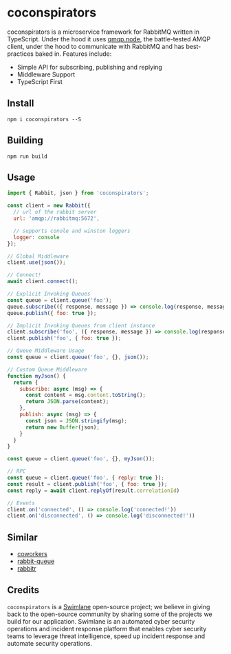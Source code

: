 # coconspirators
coconspirators is a microservice framework for RabbitMQ written in TypeScript. Under the hood it uses 
[qmqp.node](https://github.com/squaremo/amqp.node), the battle-tested AMQP client, under the hood to communicate 
with RabbitMQ and has best-practices baked in. Features include:

- Simple API for subscribing, publishing and replying
- Middleware Support
- TypeScript First

## Install
`npm i coconspirators --S`

## Building
`npm run build`

## Usage
```javascript
import { Rabbit, json } from 'coconspirators';

const client = new Rabbit({
  // url of the rabbit server
  url: 'amqp://rabbitmq:5672',

  // supports conole and winston loggers
  logger: console
});

// Global Middleware
client.use(json());

// Connect!
await client.connect();

// Explicit Invoking Queues
const queue = client.queue('foo');
queue.subscribe(({ response, message }) => console.log(response, message));
queue.publish({ foo: true });

// Implicit Invoking Queues from client instance
client.subscribe('foo', ({ response, message }) => console.log(response, message));
client.publish('foo', { foo: true });

// Queue Middleware Usage
const queue = client.queue('foo', {}, json());

// Custom Queue Middleware
function myJson() {
  return {
    subscribe: async (msg) => {
      const content = msg.content.toString();
      return JSON.parse(content);
    },
    publish: async (msg) => {
      const json = JSON.stringify(msg);
      return new Buffer(json);
    }
  }
}

const queue = client.queue('foo', {}, myJson());

// RPC
const queue = client.queue('foo', { reply: true });
const result = client.publish('foo', { foo: true });
const reply = await client.replyOf(result.correlationId)

// Events
client.on('connected', () => console.log('connected!'))
client.on('disconnected', () => console.log('disconnected!'))
```

## Similar
- [coworkers](https://github.com/tjmehta/coworkers)
- [rabbit-queue](https://github.com/Workable/rabbit-queue/)
- [rabbitr](https://github.com/urbanmassage/node-rabbitr)


## Credits
`coconspirators` is a [Swimlane](http://swimlane.com) open-source project; we believe in giving back to the open-source community by sharing some of the projects we build for our application. Swimlane is an automated cyber security operations and incident response platform that enables cyber security teams to leverage threat intelligence, speed up incident response and automate security operations.
